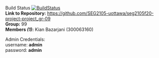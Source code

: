 Build Status
[![BuildStatus](https://circleci.com/gh/SEG2105-uottawa/seg2105f20-project-project_gr-09.svg?style=svg)]()  
**Link to Repository:** https://github.com/SEG2105-uottawa/seg2105f20-project-project_gr-09  
**Group:** 99  
**Members *(1)*:** Kian Bazarjani (300063160)  

Admin Credentials:  
  username: **admin**  
  password: **admin**  
